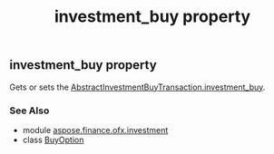 ﻿---
title: investment_buy property
second_title: Aspose.Finance for Python via .NET API References
description: 
type: docs
weight: 30
url: /python-net/aspose.finance.ofx.investment/buyoption/investment_buy/
is_root: false
---

## investment_buy property


Gets or sets the [AbstractInvestmentBuyTransaction.investment_buy](/finance/python-net/aspose.finance.ofx.investment/abstractinvestmentbuytransaction#investment_buy).

### See Also
* module [aspose.finance.ofx.investment](../../)
* class [BuyOption](/finance/python-net/aspose.finance.ofx.investment/buyoption)
